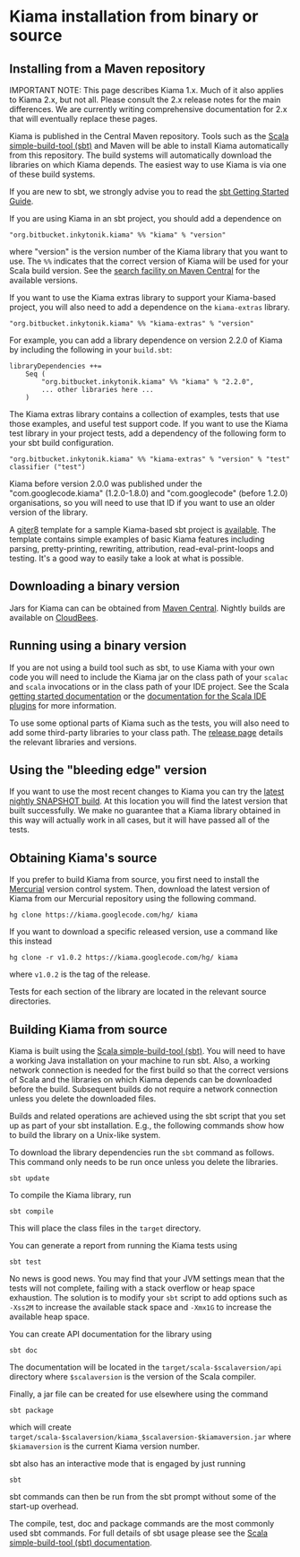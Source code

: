 # Kiama installation from binary or source

## Installing from a Maven repository

IMPORTANT NOTE: This page describes Kiama 1.x. Much of it also applies
to Kiama 2.x, but not all. Please consult the 2.x release notes for the
main differences. We are currently writing comprehensive documentation
for 2.x that will eventually replace these pages.

Kiama is published in the Central Maven repository.
Tools such as the [Scala simple-build-tool (sbt)](http://www.scala-sbt.org)
and Maven will be able to install Kiama automatically from this repository.
The build systems will automatically download the libraries on which Kiama depends.
The easiest way to use Kiama is via one of these build systems.

If you are new to sbt, we strongly advise you to read the [sbt Getting Started Guide](http://www.scala-sbt.org/release/docs/Getting-Started/Welcome.html).

If you are using Kiama in an sbt project, you should add a dependence on

```
"org.bitbucket.inkytonik.kiama" %% "kiama" % "version"
```

where "version" is the version number of the Kiama library that you
want to use. The `%%` indicates that the correct version of Kiama will
be used for your Scala build version. See the
[search facility on Maven Central](http://search.maven.org/#search%7Cga%7C1%7Ckiama)
for the available versions.

If you want to use the Kiama extras library to support your Kiama-based project, you will also need to add a dependence on the `kiama-extras` library.

```
"org.bitbucket.inkytonik.kiama" %% "kiama-extras" % "version"
```

For example, you can add a library dependence on version 2.2.0 of Kiama
by including the following in your `build.sbt`:

```
libraryDependencies ++=
    Seq (
        "org.bitbucket.inkytonik.kiama" %% "kiama" % "2.2.0",
        ... other libraries here ...
    )
```

The Kiama extras library contains a collection of examples, tests that use
those examples, and useful test support code. If you want to use the Kiama test
library in your project tests, add a dependency of the following form to your
sbt build configuration.

```
"org.bitbucket.inkytonik.kiama" %% "kiama-extras" % "version" % "test" classifier ("test")
```

Kiama before version 2.0.0 was published under the "com.googlecode.kiama" (1.2.0-1.8.0) and "com.googlecode" (before 1.2.0) organisations, so you will need to use
that ID if you want to use an older version of the library.

A [giter8](http://github.com/n8han/giter8#readme) template for a sample
Kiama-based sbt project is [available](https://github.com/inkytonik/kiama.g8).
The template contains simple examples of basic Kiama features including parsing,
pretty-printing, rewriting, attribution, read-eval-print-loops and testing.
It's a good way to easily take a look at what is possible.

## Downloading a binary version

Jars for Kiama can can be obtained from
[Maven Central](http://search.maven.org/#search%7Cga%7C1%7Ckiama).
Nightly builds are available on [CloudBees](https://inkytonik.ci.cloudbees.com/job/Kiama).

## Running using a binary version

If you are not using a build tool such as sbt,
to use Kiama with your own code you will need to include the Kiama jar
on the class path of your `scalac` and `scala` invocations or in the
class path of your IDE project. See the Scala
[getting started documentation](http://www.scala-lang.org/node/166) or
the [documentation for the Scala IDE plugins](http://www.scala-lang.org/node/91#ide_plugins)
for more information.

To use some optional parts of Kiama such as the tests, you will also need
to add some third-party libraries to your class path.
The [release page](http://code.google.com/p/kiama/wiki/Releases) details the
relevant libraries and versions.

## Using the "bleeding edge" version

If you want to use the most recent changes to Kiama you can try the
[latest nightly SNAPSHOT build](https://inkytonik.ci.cloudbees.com/job/Kiama/).
At this location you will find the latest version that built successfully.
We make no guarantee that a Kiama library obtained in this
way will actually work in all cases, but it will have passed all of
the tests.

## Obtaining Kiama's source

If you prefer to build Kiama from source, you first need to install
the [Mercurial](http://www.selenic.com/mercurial/) version control
system. Then, download the latest version of Kiama from our Mercurial
repository using the following command.

```
hg clone https://kiama.googlecode.com/hg/ kiama
```

If you want to download a specific released version, use a command
like this instead

```
hg clone -r v1.0.2 https://kiama.googlecode.com/hg/ kiama
```

where `v1.0.2` is the tag of the release.

Tests for each section of the library are located in the relevant
source directories.

## Building Kiama from source

Kiama is built using the [Scala simple-build-tool (sbt)](http://www.scala-sbt.org).
You will need to have a
working Java installation on your machine to run sbt. Also, a working
network connection is needed for the first build so that the correct
versions of Scala and the libraries on which Kiama depends can be
downloaded before the build. Subsequent builds do not require a
network connection unless you delete the downloaded files.

Builds and related operations are achieved using the sbt script that
you set up as part of your sbt installation. E.g., the following
commands show how to build the library on a Unix-like system.

To download the library dependencies run the `sbt` command as follows.
This command only needs to be run once unless you delete the libraries.

```
sbt update
```

To compile the Kiama library, run

```
sbt compile
```

This will place the class files in the `target` directory.

You can generate a report from running the Kiama tests using

```
sbt test
```

No news is good news.  You may find that your JVM settings mean
that the tests will not complete, failing with a stack overflow
or heap space exhaustion.
The solution is to modify your `sbt` script to add options
such as `-Xss2M` to increase the available stack space and
`-Xmx1G` to increase the available heap space.

You can create API documentation for the library using

```
sbt doc
```

The documentation will be located in the `target/scala-$scalaversion/api` directory
where `$scalaversion` is the version of the Scala compiler.

Finally, a jar file can be created for use elsewhere using the command

```
sbt package
```

which will create `target/scala-$scalaversion/kiama_$scalaversion-$kiamaversion.jar` where
`$kiamaversion` is the current Kiama version number.

sbt also has an interactive mode that is engaged by just running

```
sbt
```

sbt commands can then be run from the sbt prompt without some of the
start-up overhead.

The compile, test, doc and package commands are the most commonly used
sbt commands. For full details of sbt usage please see the
[Scala simple-build-tool (sbt) documentation](http://www.scala-sbt.org).
